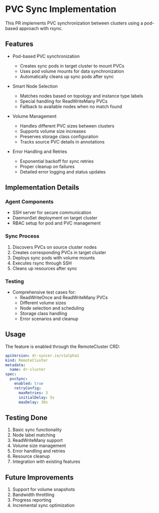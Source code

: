 # PVC Sync Implementation

This PR implements PVC synchronization between clusters using a pod-based approach with rsync.

## Features

- Pod-based PVC synchronization
  * Creates sync pods in target cluster to mount PVCs
  * Uses pod volume mounts for data synchronization
  * Automatically cleans up sync pods after sync

- Smart Node Selection
  * Matches nodes based on topology and instance type labels
  * Special handling for ReadWriteMany PVCs
  * Fallback to available nodes when no match found

- Volume Management
  * Handles different PVC sizes between clusters
  * Supports volume size increases
  * Preserves storage class configuration
  * Tracks source PVC details in annotations

- Error Handling and Retries
  * Exponential backoff for sync retries
  * Proper cleanup on failures
  * Detailed error logging and status updates

## Implementation Details

### Agent Components
- SSH server for secure communication
- DaemonSet deployment on target cluster
- RBAC setup for pod and PVC management

### Sync Process
1. Discovers PVCs on source cluster nodes
2. Creates corresponding PVCs in target cluster
3. Deploys sync pods with volume mounts
4. Executes rsync through SSH
5. Cleans up resources after sync

### Testing
- Comprehensive test cases for:
  * ReadWriteOnce and ReadWriteMany PVCs
  * Different volume sizes
  * Node selection and scheduling
  * Storage class handling
  * Error scenarios and cleanup

## Usage

The feature is enabled through the RemoteCluster CRD:

```yaml
apiVersion: dr-syncer.io/v1alpha1
kind: RemoteCluster
metadata:
  name: dr-cluster
spec:
  pvcSync:
    enabled: true
    retryConfig:
      maxRetries: 3
      initialDelay: 5s
      maxDelay: 30s
```

## Testing Done

1. Basic sync functionality
2. Node label matching
3. ReadWriteMany support
4. Volume size management
5. Error handling and retries
6. Resource cleanup
7. Integration with existing features

## Future Improvements

1. Support for volume snapshots
2. Bandwidth throttling
3. Progress reporting
4. Incremental sync optimization

